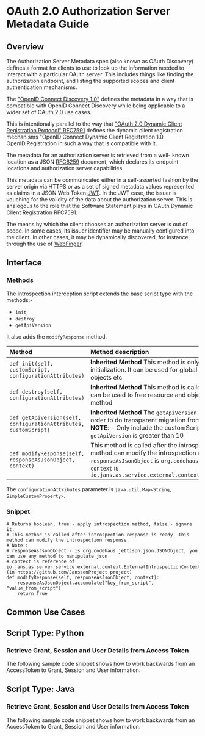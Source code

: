 # OAuth 2.0 Authorization Server Metadata Guide

## Overview

The Authorization Server Metadata spec (also known as OAuth Discovery) defines a format for clients to use to look up the information needed to interact with a particular OAuth server. This includes things like finding the authorization endpoint, and listing the supported scopes and client authentication mechanisms.

The ["OpenID Connect Discovery 1.0"](https://openid.net/specs/openid-connect-discovery-1_0.html) defines the metadata in a way that is compatible with OpenID Connect Discovery while being applicable to a wider set of OAuth 2.0 use cases.  

This is intentionally parallel to the way that ["OAuth 2.0 Dynamic Client Registration Protocol" RFC7591](https://datatracker.ietf.org/doc/html/rfc8414) defines the dynamic client registration mechanisms "OpenID Connect Dynamic Client Registration 1.0 OpenID.Registration in such a way that is compatible with it.

The metadata for an authorization server is retrieved from a well- known location as a JSON [RFC8259](https://datatracker.ietf.org/doc/html/rfc8259) document, which declares its endpoint locations and authorization server capabilities.

This metadata can be communicated either in a self-asserted fashion by the server origin via HTTPS or as a set of signed metadata values represented as claims in a JSON Web Token [JWT](https://www.rfc-editor.org/info/rfc7519).  In the JWT case, the issuer is vouching for the validity of the data about the authorization server.  This is analogous to the role that the Software Statement plays in OAuth Dynamic Client Registration RFC7591.

The means by which the client chooses an authorization server is out of scope.  In some cases, its issuer identifier may be manually configured into the client.  In other cases, it may be dynamically discovered, for instance, through the use of [WebFinger](https://datatracker.ietf.org/doc/html/rfc7033).
## Interface



### Methods

The introspection interception script extends the base script type with the methods:-
- `init`, 
- `destroy`
- `getApiVersion` 

It also adds the `modifyResponse` method.

| Method | Method description |
|:-----|:------|
| `def init(self, customScript, configurationAttributes)` | **Inherited Method** This method is only called once during the script initialization. It can be used for global script initialization, initiate objects etc |
| `def destroy(self, configurationAttributes)` | **Inherited Method** This method is called once to destroy events. It can be used to free resource and objects created in the `init()` method |
| `def getApiVersion(self, configurationAttributes, customScript)` | **Inherited Method** The `getApiVersion` method allows API changes in order to do transparent migration from an old script to a new API. **NOTE**: - Only include the customScript variable if the value for `getApiVersion` is greater than 10 |
| `def modifyResponse(self, responseAsJsonObject, context)` | This method is called after the introspection response is ready. This method can modify the introspection response.<br/>`responseAsJsonObject` is `org.codehaus.jettison.json.JSONObject`<br/> `context` is `io.jans.as.service.external.context.ExternalIntrospectionContext` |

The `configurationAttributes` parameter is `java.util.Map<String, SimpleCustomProperty>`.

### Snippet

    # Returns boolean, true - apply introspection method, false - ignore it.
    # This method is called after introspection response is ready. This method can modify the introspection response.
    # Note :
    # responseAsJsonObject - is org.codehaus.jettison.json.JSONObject, you can use any method to manipulate json
    # context is reference of io.jans.as.server.service.external.context.ExternalIntrospectionContext (in https://github.com/JanssenProject project)
    def modifyResponse(self, responseAsJsonObject, context):
        responseAsJsonObject.accumulate("key_from_script", "value_from_script")
        return True
        
        
## Common Use Cases

## Script Type: Python

### Retrieve Grant, Session and User Details from Access Token

The following sample code snippet shows how to work backwards from an AccessToken to Grant, Session and User information.

    

## Script Type: Java

### Retrieve Grant, Session and User Details from Access Token

The following sample code snippet shows how to work backwards from an AccessToken to Grant, Session and User information.

    
